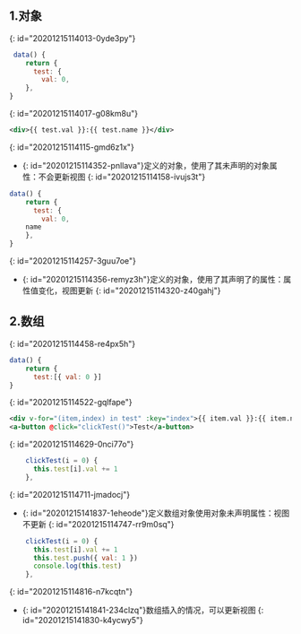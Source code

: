 ## 1.对象
{: id="20201215114013-0yde3py"}

````javascript
 data() {
    return {
      test: {
        val: 0,
    },
}
````
{: id="20201215114017-g08km8u"}

```xml
<div>{{ test.val }}:{{ test.name }}</div>
```
{: id="20201215114115-gmd6z1x"}

* {: id="20201215114352-pnllava"}定义的对象，使用了其未声明的对象属性：不会更新视图
{: id="20201215114158-ivujs3t"}

```javascript
data() {
    return {
      test: {
        val: 0,
	name
    },
}
```
{: id="20201215114257-3guu7oe"}

* {: id="20201215114356-remyz3h"}定义的对象，使用了其声明了的属性：属性值变化，视图更新
{: id="20201215114320-z40gahj"}

## 2.数组
{: id="20201215114458-re4px5h"}

```javascript
data() {
    return {
      test:[{ val: 0 }]
}
```
{: id="20201215114522-gqlfape"}

```xml
<div v-for="(item,index) in test" :key="index">{{ item.val }}:{{ item.name }}</div>
<a-button @click="clickTest()">Test</a-button>
```
{: id="20201215114629-0nci77o"}

```javascript
    clickTest(i = 0) {
      this.test[i].val += 1
    },
```
{: id="20201215114711-jmadocj"}

* {: id="20201215141837-1eheode"}定义数组对象使用对象未声明属性：视图不更新
{: id="20201215114747-rr9m0sq"}

```javascript
    clickTest(i = 0) {
      this.test[i].val += 1
      this.test.push({ val: 1 })
      console.log(this.test)
    },
```
{: id="20201215114816-n7kcqtn"}

* {: id="20201215141841-234clzq"}数组插入的情况，可以更新视图
{: id="20201215141830-k4ycwy5"}
